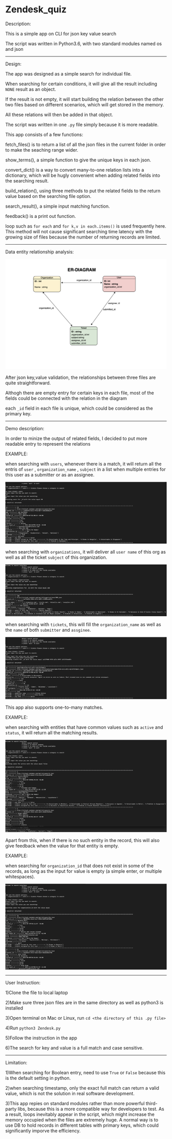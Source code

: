 # Zendesk_quiz

Description:

This is a simple app on CLI for json key value search

The script was written in Python3.6, with two standard modules named os and json

-------------------------------------------------------------------------------------------------

Design:

The app was designed as a simple search for individual file.

When searching for certain conditions, it will give all the result including `NONE` result as an object.

If the result is not empty, it will start building the relation between the other two files based on different scenarios, which will get stored in the memory.

All these relations will then be added in that object.



The script was written in one `.py` file simply because it is more readable.

This app consists of a few functions:

fetch_files() is to return a list of all the json files in the current folder in order to make the seaching range wider.

show_terms(), a simple function to give the unique keys in each json.

convert_dict() is a way to convert many-to-one relation lists into a dictionary, which will be hugly convenient when adding related fields into the searching result.

build_relation(), using three methods to put the related fields to the return value based on the searching file option.

search_result(), a simple input matching function.

feedback() is a print out function.

loop such as `for each` and `for k,v in each.items()` is used frequently here. This method will not cause significant searching time latency with the growing size of files because the number of returning records are limited.

-------------------------------------------------------------------------------------------------

Data entity relationship analysis:


![alt text](ER_DIAGRAM.png "The relationships between 3 files")


After json key,value validation, the relationships between three files are quite straightforward.

Althogh there are empty entry for certain keys in each file, most of the fields could be connected with the relation in the diagram

each `_id` field in each file is unique, which could be considered as the primary key.

--------------------------------------------------------------------------------------------------

Demo description:

In order to minize the output of related fields, I decided to put more readable entry to represent the relations

EXAMPLE:

when searching with `users`, whenever there is a match, it will return all the entris of `user` , `organization_name` , `subject` in a list when multiple entries for this user as a submitter or as an assignee.

![alt text](users.png "user relation demo")

when searching with `organizations`, it will deliver all `user name` of this org as well as all the ticket `subject` of this organization.

![alt text](orgs.png "organization relation demo")

when searching with `tickets`, this will fill the `organization_name` as well as the `name` of both `submitter` and `assginee`.

![alt text](tickets.png "tickets relation demo")

This app also supports one-to-many matches.

EXAMPLE:

when searching with entities that have common values such as `active` and `status`, it will return all the matching results.

![alt text](unusual.png "unusual search key relation demo")


Apart from this, when if there is no such entity in the record, this will also give feedback when the value for that entity is empty.

EXAMPLE:

when searching for `organization_id` that does not exist in some of the records, as long as the input for value is empty (a simple enter, or multiple whitespaces).

![alt text](null.png "empty description relation demo")


--------------------------------------------------------------------------------------------------

User Instruction:

1)Clone the file to local laptop

2)Make sure three json files are in the same directory as well as python3 is installed

3)Open terminal on Mac or Linux, run `cd <the directory of this .py file>`

4)Run `python3 Zendesk.py`

5)Follow the instruction in the app

6)The search for key and value is a full match and case sensitive.


------------------------------------------------------------------------------------------------

Limitation:

1)When searching for Boolean entry, need to use `True` or `False` because this is the default setting in python.

2)when searching timestamp, only the exact full match can return a valid value, which is not the solution in real software development.

3)This app repies on standard modules rather than more powerful third-party libs, because this is a more compatible way for developers to test. As a result, loops inevitably appear in the script, which might increase the memory occupied when the files are extremely huge.
A normal way is to use DB to hold records in different tables with primary keys, which could significantly imporve the efficiency.

